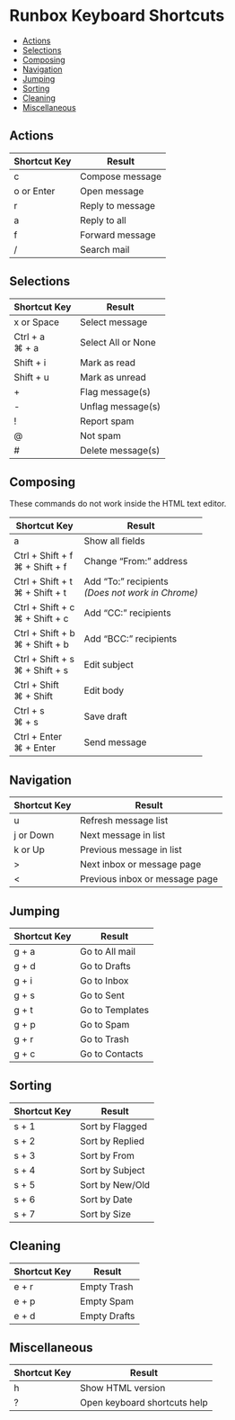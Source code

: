 # Runbox Keyboard Shortcuts

* [Actions](#actions)
* [Selections](#selections)
* [Composing](#composing)
* [Navigation](#navigation)
* [Jumping](#jumping)
* [Sorting](#sorting)
* [Cleaning](#cleaning)
* [Miscellaneous](#miscellaneous)

## Actions

| Shortcut Key | Result           |
| ------------ | ---------------- |
| c            | Compose message  |
| o or Enter   | Open message     |
| r            | Reply to message |
| a            | Reply to all     |
| f            | Forward message  |
| /            | Search mail      |

## Selections

| Shortcut Key      | Result             |
| ----------------- | ------------------ |
| x or Space        | Select message     |
| Ctrl + a<br>⌘ + a | Select All or None |
| Shift + i         | Mark as read       |
| Shift + u         | Mark as unread     |
| +                 | Flag message(s)    |
| -                 | Unflag message(s)  |
| !                 | Report spam        |
| @                 | Not spam           |
| #                 | Delete message(s)  |

## Composing

These commands do not work inside the HTML text editor.

| Shortcut Key                      | Result                                                          |
| --------------------------------- | --------------------------------------------------------------- |
| a                                 | Show all fields                                                 |
| Ctrl + Shift + f<br>⌘ + Shift + f | Change &ldquo;From:&rdquo; address                              |
| Ctrl + Shift + t<br>⌘ + Shift + t | Add &ldquo;To:&rdquo; recipients<br>*(Does not work in Chrome)* |
| Ctrl + Shift + c<br>⌘ + Shift + c | Add &ldquo;CC:&rdquo; recipients                                |
| Ctrl + Shift + b<br>⌘ + Shift + b | Add &ldquo;BCC:&rdquo; recipients                               |
| Ctrl + Shift + s<br>⌘ + Shift + s | Edit subject                                                    |
| Ctrl + Shift<br>⌘ + Shift         | Edit body                                                       |
| Ctrl + s<br>⌘ + s                 | Save draft                                                      |
| Ctrl + Enter<br>⌘ + Enter         | Send message                                                    |

## Navigation

| Shortcut Key | Result                         |
| ------------ | ------------------------------ |
| u            | Refresh message list           |
| j or Down    | Next message in list           |
| k or Up      | Previous message in list       |
| &#62;        | Next inbox or message page     |
| &#60;        | Previous inbox or message page |
 
## Jumping

| Shortcut Key | Result          |
| ------------ | --------------- |
| g + a        | Go to All mail  |
| g + d        | Go to Drafts    |
| g + i        | Go to Inbox     |
| g + s        | Go to Sent      |
| g + t        | Go to Templates |
| g + p        | Go to Spam      |
| g + r        | Go to Trash     |
| g + c        | Go to Contacts  |

## Sorting

| Shortcut Key | Result          |
| ------------ | --------------- |
| s + 1        | Sort by Flagged |
| s + 2        | Sort by Replied |
| s + 3        | Sort by From    |
| s + 4        | Sort by Subject |
| s + 5        | Sort by New/Old |
| s + 6        | Sort by Date    |
| s + 7        | Sort by Size    |
 
## Cleaning

| Shortcut Key | Result       |
| ------------ | ------------ |
| e + r        | Empty Trash  |
| e + p        | Empty Spam   |
| e + d        | Empty Drafts |
 
## Miscellaneous

| Shortcut Key | Result                       |
| ------------ | ---------------------------- |
| h            | Show HTML version            |
| ?            | Open keyboard shortcuts help |
